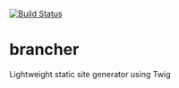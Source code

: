[![Build Status](https://travis-ci.org/castlepointanime/brancher.svg?branch=master)](https://travis-ci.org/castlepointanime/brancher)
# brancher
Lightweight static site generator using Twig
